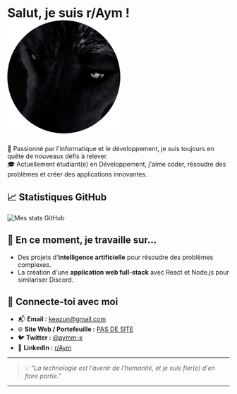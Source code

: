 # Salut, je suis r/Aym ! ![Logo](https://github.com/aymm-x/r-Aym/blob/main/aymm.png)

🚀 Passionné par l'informatique et le développement, je suis toujours en quête de nouveaux défis à relever.  
🎓 Actuellement étudiant(e) en Développement, j'aime coder, résoudre des problèmes et créer des applications innovantes.

## 📈 Statistiques GitHub

![Mes stats GitHub](https://github-readme-stats.vercel.app/api?username=[aymm-x]&show_icons=true&count_private=true&hide_title=true&hide=prs&theme=radical)

## 🌱 En ce moment, je travaille sur...

- Des projets d'**intelligence artificielle** pour résoudre des problèmes complexes.
- La création d'une **application web full-stack** avec React et Node.js pour similariser Discord.

## 🔗 Connecte-toi avec moi

- 📬 **Email :** [keazun@gmail.com](mailto:keazun@gmail.com)
- 🌐 **Site Web / Portefeuille :** [PAS DE SITE](https://pasdesite.com)
- 🐦 **Twitter :** [@aymm-x](https://twitter.com/aymm-x)
- 📱 **LinkedIn :** [r/Aym](https://www.linkedin.com/in/aymm-x/)

---

> 💡 *"La technologie est l'avenir de l'humanité, et je suis fier(e) d'en faire partie."*

---

